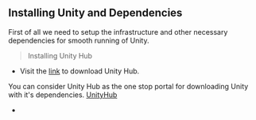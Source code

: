 ## Installing Unity and Dependencies

First of all we need to setup the infrastructure and other necessary dependencies for smooth running of Unity.

> Installing Unity Hub

- Visit the [link](https://unity3d.com/get-unity/download) to download Unity Hub.

You can consider Unity Hub as the one stop portal for downloading Unity with it's dependencies.
[UnityHub](img/UnityHub.png)

- 